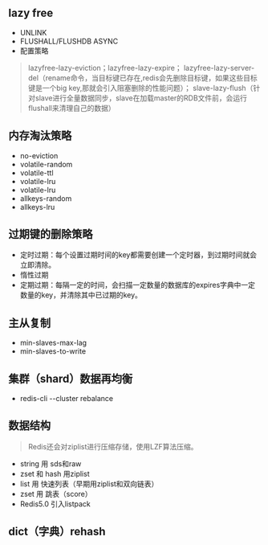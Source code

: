 ## lazy free
* UNLINK
* FLUSHALL/FLUSHDB ASYNC
* 配置策略
> lazyfree-lazy-eviction；lazyfree-lazy-expire；
lazyfree-lazy-server-del（rename命令，当目标键已存在,redis会先删除目标键，如果这些目标键是一个big key,那就会引入阻塞删除的性能问题）；
slave-lazy-flush（针对slave进行全量数据同步，slave在加载master的RDB文件前，会运行flushall来清理自己的数据）

## 内存淘汰策略
* no-eviction
* volatile-random
* volatile-ttl
* volatile-lru
* volatile-lru
* allkeys-random
* allkeys-lru

## 过期键的删除策略
* 定时过期：每个设置过期时间的key都需要创建一个定时器，到过期时间就会立即清除。
* 惰性过期
* 定期过期：每隔一定的时间，会扫描一定数量的数据库的expires字典中一定数量的key，并清除其中已过期的key。

## 主从复制
* min-slaves-max-lag
* min-slaves-to-write

## 集群（shard）数据再均衡
* redis-cli --cluster rebalance

## 数据结构
> Redis还会对ziplist进行压缩存储，使用LZF算法压缩。
* string 用 sds和raw
* zset 和 hash 用ziplist
* list 用 快速列表（早期用ziplist和双向链表）
* zset 用 跳表（score）
* Redis5.0 引入listpack

## dict（字典）rehash